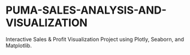 # PUMA-SALES-ANALYSIS-AND-VISUALIZATION
Interactive Sales &amp; Profit Visualization Project using Plotly, Seaborn, and Matplotlib.
